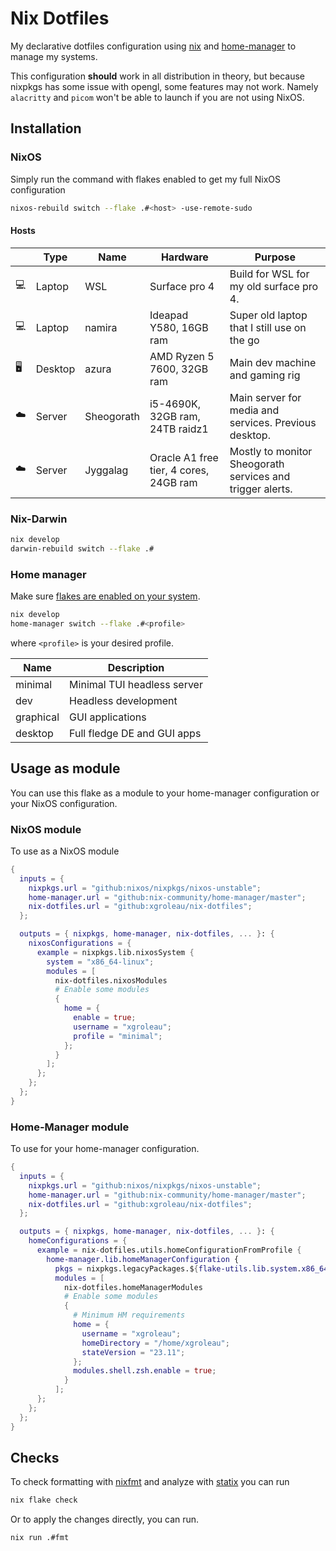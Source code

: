 # Nix Dotfiles

My declarative dotfiles configuration using [nix](https://nixos.org/) and [home-manager](https://github.com/nix-community/home-manager) to manage my systems.

This configuration **should** work in all distribution in theory, but because nixpkgs has some issue with opengl, some features may not work. Namely `alacritty` and `picom` won't be able to launch if you are not using NixOS.

## Installation

### NixOS

Simply run the command with flakes enabled to get my full NixOS configuration

 ```sh
 nixos-rebuild switch --flake .#<host> -use-remote-sudo
 ```

#### Hosts

||Type|Name|Hardware|Purpose|
|-|-|-|-|-|
|💻|Laptop|WSL|Surface pro 4|Build for WSL for my old surface pro 4.|
|💻|Laptop|namira|Ideapad Y580, 16GB ram|Super old laptop that I still use on the go|
|🖥️|Desktop|azura|AMD Ryzen 5 7600, 32GB ram|Main dev machine and gaming rig|
|☁️️|Server|Sheogorath|i5-4690K, 32GB ram, 24TB raidz1|Main server for media and services. Previous desktop.|
|☁️|Server|Jyggalag|Oracle A1 free tier, 4 cores, 24GB ram|Mostly to monitor Sheogorath services and trigger alerts.|

### Nix-Darwin

```sh
nix develop
darwin-rebuild switch --flake .#
```


### Home manager

Make sure [flakes are enabled on your system](https://nixos.wiki/wiki/Flakes#Installing_flakes). 

```sh
nix develop
home-manager switch --flake .#<profile>
```

where `<profile>` is your desired profile.

|Name|Description|
|-|-|
|minimal|Minimal TUI headless server|
|dev|Headless development|
|graphical|GUI applications|
|desktop|Full fledge DE and GUI apps|

## Usage as module

You can use this flake as a module to your home-manager configuration or your NixOS configuration.

### NixOS module

To use as a NixOS module

``` nix
{
  inputs = {
    nixpkgs.url = "github:nixos/nixpkgs/nixos-unstable";
    home-manager.url = "github:nix-community/home-manager/master";
    nix-dotfiles.url = "github:xgroleau/nix-dotfiles";
  };

  outputs = { nixpkgs, home-manager, nix-dotfiles, ... }: {
    nixosConfigurations = {
      example = nixpkgs.lib.nixosSystem {
        system = "x86_64-linux";
        modules = [
          nix-dotfiles.nixosModules
          # Enable some modules
          {
            home = {
              enable = true;
              username = "xgroleau";
              profile = "minimal";
            };
          }
        ];
      };
    };
  };
}
```

### Home-Manager module

To use for your home-manager configuration.

``` nix
{
  inputs = {
    nixpkgs.url = "github:nixos/nixpkgs/nixos-unstable";
    home-manager.url = "github:nix-community/home-manager/master";
    nix-dotfiles.url = "github:xgroleau/nix-dotfiles";
  };

  outputs = { nixpkgs, home-manager, nix-dotfiles, ... }: {
    homeConfigurations = {
      example = nix-dotfiles.utils.homeConfigurationFromProfile {
        home-manager.lib.homeManagerConfiguration {
          pkgs = nixpkgs.legacyPackages.${flake-utils.lib.system.x86_64-linux};
          modules = [ 
            nix-dotfiles.homeManagerModules
            # Enable some modules
            {
              # Minimum HM requirements
              home = {
                username = "xgroleau";
                homeDirectory = "/home/xgroleau";
                stateVersion = "23.11";
              };
              modules.shell.zsh.enable = true;
            }
          ];
      };
    };
  };
}
```

## Checks

To check formatting with [nixfmt](https://github.com/NixOS/nixfmt) and analyze with [statix](https://github.com/nerdypepper/statix) you can run

```sh
nix flake check
```

Or to apply the changes directly, you can run.

``` sh
nix run .#fmt
```
